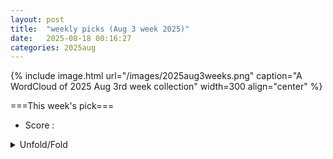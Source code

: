 ```yaml
---
layout: post
title:  "weekly picks (Aug 3 week 2025)"
date:   2025-08-18 00:16:27
categories: 2025aug
---
```


{% include image.html url="/images/2025aug3weeks.png" caption="A WordCloud of 2025 Aug 3rd week collection" width=300 align="center" %}




===This week's pick===


* Score : 









<details>
  <summary> Unfold/Fold </summary>
  {% capture markdowncontent %}






---
08/22

1. **[science.aea1538](https://www.science.org/doi/10.1126/science.aea1538)** Outshining molecular disorder with light (Science)


1. **[science.adq3255](https://www.science.org/doi/10.1126/science.adq3255)** The quantum metric of electrons with spin-momentum locking (Science)


1. **[science.ado1611](https://www.science.org/doi/10.1126/science.ado1611)** Electrical coherent driving of chiral antiferromagnet (Science)

1. **[s41567-025-03011-7](https://www.nature.com/articles/s41567-025-03011-7)** Quantum logic with bosonic error correction (Nature Physics)

1. **[s41567-025-02991-w](https://www.nature.com/articles/s41567-025-02991-w)** Extended native gate sets to unlock the performance of quantum processors (Nature Physics)

1. **[s41567-025-03002-8](https://www.nature.com/articles/s41567-025-03002-8)** Universal quantum gate set for Gottesman–Kitaev–Preskill logical qubits (Nature Physics)

1. **[s42005-025-02275-y](https://www.nature.com/articles/s42005-025-02275-y)** Dynamically encircling an exceptional point through phase-tracked closed-loop control (Communications Physics)

1. **[s42005-025-02272-1](https://www.nature.com/articles/s42005-025-02272-1)** Observation of edge solitons and transitions between them in a trimer circuit lattice (Communications Physics)

1. **[s42005-025-02263-2](https://www.nature.com/articles/s42005-025-02263-2)** Experimental evidence of non-equilibrium phase separation in supercritical fluids (Communications Physics)


1. **[z2jq-1rxp](http://link.aps.org/doi/10.1103/z2jq-1rxp)** Exponential Quantum Speedup for Simulating Classical Lattice Dynamics (PRL)


1. **[hh5s-cprt](http://link.aps.org/doi/10.1103/hh5s-cprt)** Space-Time Optical Hopfion Crystals (PRL)

1. **[qb1x-qv6x](http://link.aps.org/doi/10.1103/qb1x-qv6x)** Meniscus-Driven Modulation of Surface Wave Transmission across a Barrier (PRL)

1. **[cgq3-dyxb](http://link.aps.org/doi/10.1103/cgq3-dyxb)** Microscopic Mechanism of Coexisting Electron Spin Resonance and Kondo Resonance in a Single Iron Phthalocyanine Molecule (PRL)

1. **[7n3p-cq9f](http://link.aps.org/doi/10.1103/7n3p-cq9f)** Attosecond All-Optical Retrieval of Valley Polarization via Circular Dichroism in Transient Absorption (PRL)

1. **[gymx-jk1g](http://link.aps.org/doi/10.1103/gymx-jk1g)** Strong Magnon-Phonon Coupling in the Kagome Antiferromagnets (PRL)

1. **[5mph-sws5](http://link.aps.org/doi/10.1103/5mph-sws5)** Self-Reinforcing Cascades: A Spreading Model for Beliefs or Products of Varying Intensity or Quality (PRL)

1. **[2yky-45sr](http://link.aps.org/doi/10.1103/2yky-45sr)** Ordering and Defect Cloaking in Nonreciprocal Lattice XY Models (PRL)

1. **[2508.14962v1](https://arxiv.org/abs/2508.14962)** Superdielectrics: Disorder-induced perfect screening in insulators (arXiv)

1. **[2508.15067v1](https://arxiv.org/abs/2508.15067)** Entropy-Seebeck ratio as a tool for elementary charge determination (arXiv)

1. **[2508.15147v1](https://arxiv.org/abs/2508.15147)** Theoretical Study of Impurity Effects on Superconductivity in UTe2 (arXiv)

1. **[2508.15184v1](https://arxiv.org/abs/2508.15184)** Quantum-size effect induced Andreev bound states in ultrathin metallic islands proximitized by a superconductor (arXiv)

1. **[2508.15266v1](https://arxiv.org/abs/2508.15266)** Radio-Frequency Quantum Rectification in Kagome Superconductor CsV3Sb5 (arXiv)

1. **[2508.15284v1](https://arxiv.org/abs/2508.15284)** Electron-Hole Crossover in La3-xSrxNi2O7-delta Thin Films (arXiv)

1. **[2508.15347v1](https://arxiv.org/abs/2508.15347)** Role of Ward-Takahashi identity in an electron-phonon coupled system -- Revisiting phonon shift current (arXiv)

1. **[2508.15368v1](https://arxiv.org/abs/2508.15368)** Constrained Random Phase Approximation: the spectral method (arXiv)

1. **[2508.15424v1](https://arxiv.org/abs/2508.15424)** Spontaneous nonreciprocal transport in a gate-tunable ferromagnetic Rashba 2-dimensional electron gas (arXiv)

1. **[2508.15450v1](https://arxiv.org/abs/2508.15450)** Quantum Geometric Renormalization of the Hall Coefficient and Unconventional Hall Resistivity in ZrTe5 (arXiv)

1. **[2508.15463v1](https://arxiv.org/abs/2508.15463)** Rotating Spin Wave Modes in Nanoscale Mobius Strips (arXiv)

1. **[2508.15519v1](https://arxiv.org/abs/2508.15519)** On-the-fly electrical readout of individual skyrmion dynamics by anomalous Hall effect, correlated with real-time Kerr microscopy (arXiv)

1. **[2508.15578v1](https://arxiv.org/abs/2508.15578)** Optimizing energy conversion with nonthermal resources in steady-state quantum devices (arXiv)

1. **[2508.15591v1](https://arxiv.org/abs/2508.15591)** Experimental determination and micromagnetic analysis of spin wave modes in cylindrical nanowires (arXiv)

1. **[2508.15604v1](https://arxiv.org/abs/2508.15604)** Superpotentials, flat bands and the role of Quantum Geometry for the superfluid stiffness (arXiv)

1. **[2508.15668v1](https://arxiv.org/abs/2508.15668)** Second Harmonic Generation by Multilayer Graphenes and its Dependence on Stacking Order and Encapsulation Environment (arXiv)

1. **[2508.15710v1](https://arxiv.org/abs/2508.15710)** End-to-End Analysis of Charge Stability Diagrams with Transformers (arXiv)

1. **[2508.15723v1](https://arxiv.org/abs/2508.15723)** Orientation dependent anomalous Hall and spin Hall currents at the junctions of altermagnets with p-wave magnets (arXiv)

1. **[2508.15758v1](https://arxiv.org/abs/2508.15758)** Skyrmion Lattice Order Controlled by Confinement Geometry (arXiv)

1. **[2508.14963v1](https://arxiv.org/abs/2508.14963)** Defect Anomalies, a Spin-Flux Duality, and Boson-Kondo Problems (arXiv)

1. **[2508.15174v1](https://arxiv.org/abs/2508.15174)** Identity and Quantify Various Dissipation Mechanisms of Josephson Junction in Superconducting Circuits (arXiv)

1. **[2508.15223v1](https://arxiv.org/abs/2508.15223)** A rutile-based homologous series Na(PtO2)2n+1 discovered by computationally assisted high-pressure synthesis (arXiv)

1. **[2508.15352v1](https://arxiv.org/abs/2508.15352)** Deterministic Control of Photon-Number Probabilities via Phase-Controlled Quantum Interference (arXiv)

1. **[2508.15417v1](https://arxiv.org/abs/2508.15417)** Atomically thin silver films for enhanced nanoscale nonlinear optics (arXiv)

1. **[2508.15620v1](https://arxiv.org/abs/2508.15620)** Low-Power Control of Resistance Switching Transitions in First-Order Memristors (arXiv)



---
08/21


1. **[s41567-025-02973-y](https://www.nature.com/articles/s41567-025-02973-y)** Nanophotonic quantum skyrmions enabled by semiconductor cavity quantum electrodynamics (Nature physics)



1. **[s41467-025-63130-w](https://www.nature.com/articles/s41467-025-63130-w)** Disordered-guiding photonic chip enabled high-dimensional light field detection (Nature Communications)

1. **[s41567-025-02971-0](https://www.nature.com/articles/s41567-025-02971-0)** Optical signatures of interlayer electron coherence in a bilayer semiconductor (Nature Physics)

1. **[s42005-025-02263-2](https://www.nature.com/articles/s42005-025-02263-2)** Experimental evidence of non-equilibrium phase separation in supercritical fluids (Communications Physics)

1. **[s41586-025-09386-0](https://www.nature.com/articles/s41586-025-09386-0)** Proximity screening greatly enhances electronic quality of graphene (Nature)

1. **[s41586-025-09377-1](https://www.nature.com/articles/s41586-025-09377-1)** Realization of a doped quantum antiferromagnet in a Rydberg tweezer array (Nature)

1. **[s41586-025-09417-w](https://www.nature.com/articles/s41586-025-09417-w)** A fluorescent-protein spin qubit (Nature)

1. **[s41598-025-16528-x](https://www.nature.com/articles/s41598-025-16528-x)** Fault prediction method of large forging press based on a multi scale and multi model integrated method (Scientific Reports)

1. **[s41598-025-16599-w](https://www.nature.com/articles/s41598-025-16599-w)** Numerical study on fractional order nonlinear SIR-SI model for dengue fever epidemics (Scientific Reports)





1. **[4hb6-f6jl](http://link.aps.org/doi/10.1103/4hb6-f6jl)** First Sub-MeV Dark Matter Search with the QROCODILE Experiment Using Superconducting Nanowire Single-Photon Detectors (PRL)

1. **[8hvq-6dy7](http://link.aps.org/doi/10.1103/8hvq-6dy7)** Interface Modes in Inspiralling Neutron Stars: A Gravitational-Wave Probe of First-Order Phase Transitions (PRL)

1. **[53h3-vykl](http://link.aps.org/doi/10.1103/53h3-vykl)** Imaging Valence Electron Rearrangement in a Chemical Reaction Using Hard X-ray Scattering (PRL)

1. **[Physics.18.149](http://link.aps.org/doi/10.1103/Physics.18.149)** Watching Electron Dynamics Shape Chemical Reactions (Physics)



1. **[2508.14110v1](https://arxiv.org/abs/2508.14110)** Mott transition from the non-analyticity of the one-body reduced density-matrix functional (arXiv)

1. **[2508.14162v1](https://arxiv.org/abs/2508.14162)** The numerical case for identifying paired quantum Hall phases by their daughters (arXiv)

1. **[2508.14205v1](https://arxiv.org/abs/2508.14205)** Topologically trivial semiconducting behavior and polaronic effects in antiferromagnetic EuZn2As2 and EuCd2Sb2 (arXiv)

1. **[2508.14283v1](https://arxiv.org/abs/2508.14283)** Role of electron-electron interactions in M-valley twisted transition metal dichalcogenides (arXiv)

1. **[2508.14371v1](https://arxiv.org/abs/2508.14371)** Single layer clathrane: A potential superconducting two-dimensional (2D) hydrogenated metal borocarbide (arXiv)

1. **[2508.14416v1](https://arxiv.org/abs/2508.14416)** Jahn-Teller-like Distortion in a One-dimensional {\pi}-Conjugated Polymer (arXiv)

1. **[2508.14428v1](https://arxiv.org/abs/2508.14428)** Orbital magnetic moments in FeCr2S4 studied by x-ray magnetic circular dichroism (arXiv)

1. **[2508.14521v1](https://arxiv.org/abs/2508.14521)** Influence of local strain on the optical probing of a Ni2+ spin in a charged self-assembled quantum dot (arXiv)

1. **[2508.14589v1](https://arxiv.org/abs/2508.14589)** Fabrication, characterization and mechanical loading of Si/SiGe membranes for spin qubit devices (arXiv)

1. **[2508.14630v1](https://arxiv.org/abs/2508.14630)** Correlated phases in rhombohedral N-layer graphene (arXiv)

1. **[2508.14632v1](https://arxiv.org/abs/2508.14632)** Emergent superconducting stripes in two-orbital superconductors (arXiv)

1. **[2508.14666v1](https://arxiv.org/abs/2508.14666)** Robust field re-entrant superconductivity in ferromagnetic infinite-layer rare-earth nickelates (arXiv)

1. **[2508.14745v1](https://arxiv.org/abs/2508.14745)** Intrinsic Linear Response from Zeeman Quantum Geometry in 2D Unconventional Magnets (arXiv)

1. **[2508.14754v1](https://arxiv.org/abs/2508.14754)** Near-resonant nuclear spin detection with megahertz mechanical resonators (arXiv)

1. **[2508.14771v1](https://arxiv.org/abs/2508.14771)** Controlling Skyrmion Lattice Orientation with Local Magnetic Field Gradients (arXiv)

1. **[2508.14772v1](https://arxiv.org/abs/2508.14772)** Gauge flux generations of weakly magnetized Dirac spin liquid in a kagom\'{e} lattice (arXiv)

1. **[2508.14829v1](https://arxiv.org/abs/2508.14829)** Core position-dependent gyrotropic and damping contributions to the Thiele equation approach for accurate spin-torque vortex oscillator dynamics (arXiv)

1. **[2508.14834v1](https://arxiv.org/abs/2508.14834)** Electron coherent phonon coupling in Pr0.5Ca1.5MnO4 measured with ultrafast broadband spectroscopy (arXiv)

1. **[2508.14894v1](https://arxiv.org/abs/2508.14894)** Anyon superfluidity of excitons in quantum Hall bilayers (arXiv)

1. **[2508.14152v1](https://arxiv.org/abs/2508.14152)** Importance of Correlations for Neural Quantum States (arXiv)

1. **[2508.14233v1](https://arxiv.org/abs/2508.14233)** Excitonic Coupling and Photon Antibunching in Venus Yellow Fluorescent Protein Dimers: A Lindblad Master Equation Approach (arXiv)

1. **[2508.14241v1](https://arxiv.org/abs/2508.14241)** Deterministic time rewinding of waves in time-varying media (arXiv)

1. **[2508.14447v1](https://arxiv.org/abs/2508.14447)** Numerically "exact" charge transport dynamics in a dissipative electron-phonon model rationalizing the success of the transient localization scenario (arXiv)

1. **[2508.14491v1](https://arxiv.org/abs/2508.14491)** Nonperturbative quantum field theory for pseudo-Goldstone modes, slow-Goldstone modes, and their quantum chaos (arXiv)

1. **[2508.14560v1](https://arxiv.org/abs/2508.14560)** From Chiral Topological Dynamics to Chiral Topological Amplification: Real vs Imaginary Parameters in a Hermitian Bosonic Chain (arXiv)

1. **[2508.14641v1](https://arxiv.org/abs/2508.14641)** High-fidelity realisation of CNOT gate in Majorana-based optical platform (arXiv)

1. **[2508.14756v1](https://arxiv.org/abs/2508.14756)** Trion polaron problem in bulk and two-dimensional materials (arXiv)

1. **[2508.14872v1](https://arxiv.org/abs/2508.14872)** High to low temperature: O(N) model at large N (arXiv)





---
08/20


1. **[s41467-025-63130-w](https://www.nature.com/articles/s41467-025-63130-w)** Disordered-guiding photonic chip enabled high-dimensional light field detection (Nature Communications)

1. **[s42005-025-02260-5](https://www.nature.com/articles/s42005-025-02260-5)** Observable-driven speed-ups in quantum simulations (Communications Physics)

1. **[s41563-025-02317-4](https://www.nature.com/articles/s41563-025-02317-4)** Signatures of magnetism in zigzag graphene nanoribbons embedded in a hexagonal boron nitride lattice (Nature Materials)

1. **[s41598-025-14390-5](https://www.nature.com/articles/s41598-025-14390-5)** Development and validation of a nomogram-based predictive model for recurrence risk of uterine leiomyoma after myomectomy (Scientific Reports)

1. **[s41598-025-96832-8](https://www.nature.com/articles/s41598-025-96832-8)** A cutting-edge ensemble model for enhanced underwater image restoration and quality improvement (Scientific Reports)





1. **[kglg-yzcm](http://link.aps.org/doi/10.1103/kglg-yzcm)** Essay: Photonic Crystal as a Platform to Explore New Physics (PRL)

1. **[8v7d-53x7](http://link.aps.org/doi/10.1103/8v7d-53x7)** Surface-Morphology-Assisted Trapping of Strongly Coupled Electron-on-Neon Charge States (PRL)

1. **[2yzc-fsm3](http://link.aps.org/doi/10.1103/2yzc-fsm3)** Quantum Delocalization of a Levitated Nanoparticle (PRL)

1. **[65qq-dknn](http://link.aps.org/doi/10.1103/65qq-dknn)** Co and CoPc Molecular Kondo Box on Gold Surface (PRL)

1. **[mp2c-zzkt](http://link.aps.org/doi/10.1103/mp2c-zzkt)** Universal Wilson Loop Bound of Quantum Geometry (PRL)

1. **[ng9v-kxvd](http://link.aps.org/doi/10.1103/ng9v-kxvd)** Multistate Ferroelectricity Enabled by Electrically Controlled Phase Transition of Two-Dimensional Ices (PRL)

1. **[4qxy-l8pg](http://link.aps.org/doi/10.1103/4qxy-l8pg)** Two-Peak Heat Capacity Accounts for Rln(2) Entropy and Ground State Access in the Dipole-Octupole Pyrochlore Ce2Hf2O7 (PRL)

1. **[wfzd-7r9n](http://link.aps.org/doi/10.1103/wfzd-7r9n)** Unveiling Three Types of Fermions in a Nodal Ring Topological Semimetal through Magneto-Optical Transitions (PRL)

1. **[sbk1-szl7](http://link.aps.org/doi/10.1103/sbk1-szl7)** Compact Metaplate with Bound State in the Continuum: From Quasisymmetry to Symmetry (PRL)




1. **[2508.13175v1](https://arxiv.org/abs/2508.13175)** Fast hydrogen atom diffraction through monocrystalline graphene (arXiv)

1. **[2508.13271v1](https://arxiv.org/abs/2508.13271)** When Does a Single Repulsive Dirac Cone Superconduct? (arXiv)

1. **[2508.13290v1](https://arxiv.org/abs/2508.13290)** Persistence of charge density wave fluctuations in the absence of long-range order in a hole-doped kagome metal (arXiv)

1. **[2508.13314v1](https://arxiv.org/abs/2508.13314)** Engineering Hubbard models with gated two-dimensional moire systems (arXiv)

1. **[2508.13477v1](https://arxiv.org/abs/2508.13477)** Josephson diode effect in nanowire-based Andreev molecules (arXiv)

1. **[2508.13519v1](https://arxiv.org/abs/2508.13519)** Charge Ordering and Magnetic Exchange in the Ladder-Type Compound NH4V2O5 (arXiv)

1. **[2508.13535v1](https://arxiv.org/abs/2508.13535)** Unified description of spin-lattice coupling: application to thermodynamic properties of the pyrochlore Heisenberg antiferromagnet (arXiv)

1. **[2508.13570v1](https://arxiv.org/abs/2508.13570)** Chiral Phonons in a Cubic Lattice (arXiv)

1. **[2508.13571v1](https://arxiv.org/abs/2508.13571)** Realization and characterization of an all-bands-flat electronic lattice (arXiv)

1. **[2508.13719v1](https://arxiv.org/abs/2508.13719)** Unravelling disorder in kagome Yb0.5Co3Ge3 (arXiv)

1. **[2508.13725v1](https://arxiv.org/abs/2508.13725)** The properties of the nitrogen-vacancy center in milled chemical vapor deposition nanodiamonds (arXiv)

1. **[2508.13779v1](https://arxiv.org/abs/2508.13779)** Uniform electron benchmark for the first-principles GW0-Eliashberg theory (arXiv)

1. **[2508.13784v1](https://arxiv.org/abs/2508.13784)** Magnetic brightening of light-like excitons in a monolayer semiconductor (arXiv)

1. **[2508.14034v1](https://arxiv.org/abs/2508.14034)** Photoinduced Frustration Modulation in kappa-type Quantum Spin Liquid Candidates (arXiv)

1. **[2508.13489v1](https://arxiv.org/abs/2508.13489)** A blueprint for experiments exploring the Poincare quantum recurrence theorem (arXiv)

1. **[2508.13573v1](https://arxiv.org/abs/2508.13573)** Overcoming Quantum Resistivity Scaling in Nanoscale Interconnects Using Delafossite PdCoO2 (arXiv)

1. **[2508.13645v1](https://arxiv.org/abs/2508.13645)** Real-time bubble nucleation and growth for false vacuum decay on the lattice (arXiv)

1. **[2508.13780v1](https://arxiv.org/abs/2508.13780)** Many-body theory of false vacuum decay in quantum spin chains (arXiv)

1. **[2508.13845v1](https://arxiv.org/abs/2508.13845)** Extraction of the self energy and Eliashberg function from angle resolved photoemission spectroscopy using the xARPES code (arXiv)






---
08/19

1. **[s41467-025-63109-7](https://www.nature.com/articles/s41467-025-63109-7)** Nature variations of <i>OsNLP4</i> responsible for nitrogen use efficiency divergence in the two rice subspecies (Nature Communications)

1. **[s42005-025-02259-y](https://www.nature.com/articles/s42005-025-02259-y)** Long-lived optical coherence and spin lifetimes in Eu<sup>3+</sup>:Y<sub>2</sub>O<sub>3</sub> oxide ceramics for quantum memories (Communications Physics)

1. **[s41563-025-02327-2](https://www.nature.com/articles/s41563-025-02327-2)** Superconductivity in Sr-doped La<sub>3</sub>Ni<sub>2</sub>O<sub>7</sub> thin films (Nature Materials)




1. **[2508.11755v1](https://arxiv.org/abs/2508.11755)** Quasiparticle Interference in LiFeAs: Signature of Inelastic Tunneling through Spin Fluctuations (arXiv)

1. **[2508.11768v1](https://arxiv.org/abs/2508.11768)** Andreev crystals in hybrid Josephson junction arrays (arXiv)

1. **[2508.11930v1](https://arxiv.org/abs/2508.11930)** Mn4Al11: A Half-Semimetal Candidate with Anomalous Electronic Behaviors (arXiv)

1. **[2508.11994v1](https://arxiv.org/abs/2508.11994)** Off-Diagonal dipolar interactions in the mixed Ising--XY magnet LiHoxEr1-xF4 (arXiv)

1. **[2508.12056v1](https://arxiv.org/abs/2508.12056)** Voltage-tunable field-free Josephson diode (arXiv)

1. **[2508.12066v1](https://arxiv.org/abs/2508.12066)** High-root topological edge-state bands (arXiv)

1. **[2508.12090v1](https://arxiv.org/abs/2508.12090)** Diode Effect for Skyrmions Interacting with Linear Protrusion Defects (arXiv)

1. **[2508.12101v1](https://arxiv.org/abs/2508.12101)** Quantized nonlinear kink movement through topological boundary state instabilities (arXiv)

1. **[2508.12182v1](https://arxiv.org/abs/2508.12182)** Novel SuperLattice Plasmon Mode in a Grating of 2D Electron Strips (arXiv)

1. **[2508.12280v1](https://arxiv.org/abs/2508.12280)** Atom-surface interaction induced by quenched monopolar charge disorder (arXiv)

1. **[2508.12360v1](https://arxiv.org/abs/2508.12360)** Non-Hermitian Chiral Superfluids with a Complex Interaction (arXiv)

1. **[2508.12370v1](https://arxiv.org/abs/2508.12370)** Charge-4e Anyon Superconductor from Doping SU(4)_1 chiral spin liquid (arXiv)

1. **[2508.12397v1](https://arxiv.org/abs/2508.12397)** Transport evidence of current-induced nematic Dirac valleys in a parity-time-symmetric antiferromagnet (arXiv)

1. **[2508.12414v1](https://arxiv.org/abs/2508.12414)** Bulk photovoltaic effects in the Haldane model (arXiv)

1. **[2508.12444v1](https://arxiv.org/abs/2508.12444)** Non-Abelian Statistics for Bosonic Symmetry-Protected Topological Phases (arXiv)

1. **[2508.12655v1](https://arxiv.org/abs/2508.12655)** Fabry-Perot interference in three dimensional second-order topological insulator constrictions (arXiv)

1. **[2508.12667v1](https://arxiv.org/abs/2508.12667)** Anomalous Nernst Effect and Its Implications for Time-Reversal Symmetry Breaking in Kagome Metal ScV6Sn6 (arXiv)

1. **[2508.12678v1](https://arxiv.org/abs/2508.12678)** Waveguiding in two-dimensional Floquet non-Abelian topological insulators (arXiv)

1. **[2508.12759v1](https://arxiv.org/abs/2508.12759)** High-field NMR study of field-induced states in Pb(TiO)Cu4(PO4)4 (arXiv)

1. **[2508.12825v1](https://arxiv.org/abs/2508.12825)** Fermi velocity and magic angle renormalization in twisted bilayer graphene (arXiv)

1. **[2508.12841v1](https://arxiv.org/abs/2508.12841)** Edge-state competition in a 2D topological insulator-semiconductor heterostructure (arXiv)

1. **[2508.12879v1](https://arxiv.org/abs/2508.12879)** Theoretical Investigation of Performance-Improved Ferroelectric Tunnel Junction Based on Trap-Assisted Tunneling (arXiv)

1. **[2508.12893v1](https://arxiv.org/abs/2508.12893)** Frequency Domain Berry Curvature Effect on Time Refraction (arXiv)

1. **[2508.12974v1](https://arxiv.org/abs/2508.12974)** Thermoelectricity evidence for quantum criticality in clean infinite-layer nickelate films (arXiv)

1. **[2508.12985v1](https://arxiv.org/abs/2508.12985)** Observation of Altermagnetic Spin Splitting in an Intercalated Transition Metal Dichalcogenide (arXiv)

1. **[2508.12988v1](https://arxiv.org/abs/2508.12988)** Skyrmion Lattice Domain Formation in a Non-Flat Energy Landscape (arXiv)

1. **[2508.13042v1](https://arxiv.org/abs/2508.13042)** Macroscopic coherence and vorticity in room-temperature polariton condensate confined in a self-assembled perovskite microcavity (arXiv)

1. **[2508.13098v1](https://arxiv.org/abs/2508.13098)** Noise signatures of a charged Sachdev-Ye-Kitaev dot in mesoscopic transport (arXiv)

1. **[2508.13114v1](https://arxiv.org/abs/2508.13114)** SO(n) Affleck-Kennedy-Lieb-Tasaki states as conformal boundary states of integrable SU(n) spin chains (arXiv)

1. **[2508.13146v1](https://arxiv.org/abs/2508.13146)** Topological invariant for finite systems in the presence of disorder (arXiv)

1. **[2508.13147v1](https://arxiv.org/abs/2508.13147)** Strain-induced Ettingshausen effect in spin-orbit coupled noncentrosymmetric metals (arXiv)

1. **[2508.13149v1](https://arxiv.org/abs/2508.13149)** Magnetic Interactions of Wigner Crystal in Magnetic Field and Berry Curvature: Multi-Particle Tunneling through Complex Trajectories (arXiv)

1. **[2508.11750v1](https://arxiv.org/abs/2508.11750)** Training nonlinear optical neural networks with Scattering Backpropagation (arXiv)

1. **[2508.11769v1](https://arxiv.org/abs/2508.11769)** Inducing macroscopic cat states of nonequilibrium electrons via cat-state light irradiation and projective measurements (arXiv)

1. **[2508.11822v1](https://arxiv.org/abs/2508.11822)** Efficient Optimization of Low-Rank Antisymmetric Product of Geminals Wavefunction Using the Direct Givens Rotation Method (arXiv)

1. **[2508.11899v1](https://arxiv.org/abs/2508.11899)** Control of magnetic transition, metal-semiconductor transition, and magnetic anisotropy in noncentrosymmetric monolayer Cr2Ge2Se3Te3 (arXiv)

1. **[2508.11916v1](https://arxiv.org/abs/2508.11916)** Nano light-source generation by electron beam irradiation of CsPbBr3/Cs4PbBr6 composites (arXiv)

1. **[2508.12011v1](https://arxiv.org/abs/2508.12011)** Preparation of the single-spinon wave function in a quantum computer (arXiv)

1. **[2508.12097v1](https://arxiv.org/abs/2508.12097)** Continuous-wave, high-resolution, ultra-broadband mid-infrared nonlinear spectroscopy with tunable plasmonic nanocavities (arXiv)

1. **[2508.12209v1](https://arxiv.org/abs/2508.12209)** Sensing decoherence by using edge state (arXiv)

1. **[2508.12239v1](https://arxiv.org/abs/2508.12239)** Ultrafast Nonequilibrium Enhancement of Electron-Phonon Interaction in 2H-MoTe2 (arXiv)

1. **[2508.12254v1](https://arxiv.org/abs/2508.12254)** NHSE-Driven Coalescence of Topological Defect States in Non-Hermitian Systems (arXiv)

1. **[2508.12295v1](https://arxiv.org/abs/2508.12295)** Resonant dynamics of spin cluster in a periodically driven one-dimensional Rydberg lattice (arXiv)

1. **[2508.12310v1](https://arxiv.org/abs/2508.12310)** Phase transitions driven by solute concentration, temperature, and pressure in uranium-6wt % niobium alloy (arXiv)

1. **[2508.12363v1](https://arxiv.org/abs/2508.12363)** Structural contribution to light-induced gap suppression in Ta2NiSe5 (arXiv)

1. **[2508.12376v1](https://arxiv.org/abs/2508.12376)** CoRuTiGe: A Possible Spin Gapless Semiconductor (arXiv)

1. **[2508.12429v1](https://arxiv.org/abs/2508.12429)** Spin decoherence dynamics of Er3+ in CeO2 film (arXiv)

1. **[2508.12544v1](https://arxiv.org/abs/2508.12544)** Robust Topological Conduction in Bi2 Bi2Se3 Superlattices at Ambient Conditions (arXiv)

1. **[2508.13085v1](https://arxiv.org/abs/2508.13085)** Magnetic Order in Pulsed Laser Deposited (Fe,Ni)5GeTe2 Films (arXiv)











---
08/18

1. **[s41467-025-62827-2](https://www.nature.com/articles/s41467-025-62827-2)** Reconfigurable single-walled carbon nanotube ferroelectric field-effect transistors (Nature Communications)



1. **[2508.10912v1](https://arxiv.org/abs/2508.10912)** Superconductivity in atom-intercalated quaternary hydrides under ambient pressure (arXiv)

1. **[2508.10957v1](https://arxiv.org/abs/2508.10957)** Gapped spinful phases obtained via Gutzwiller projections of Euler states (arXiv)

1. **[2508.11003v1](https://arxiv.org/abs/2508.11003)** Spontaneously Broken Non-Invertible Symmetries in Transverse-Field Ising Qudit Chains (arXiv)

1. **[2508.11018v1](https://arxiv.org/abs/2508.11018)** Study on fluctuations of interface-enhanced superconductivity in ultrathin FeSe/SrTiO3 by the Nernst effect (arXiv)

1. **[2508.11040v1](https://arxiv.org/abs/2508.11040)** Chiral Phonons in Graphyne (arXiv)

1. **[2508.11140v1](https://arxiv.org/abs/2508.11140)** Atomic perspective on the topological magnetism in kagome metal Co3Sn2S2 (arXiv)

1. **[2508.11199v1](https://arxiv.org/abs/2508.11199)** Frequency Dependence of Phonon-Induced Current Noise in ArmchairCarbon Nanotube (arXiv)

1. **[2508.11201v1](https://arxiv.org/abs/2508.11201)** Statistical Properties of Current Noise Induced by Electron-Phonon Scattering in Metallic Carbon Nanotubes (arXiv)

1. **[2508.11209v1](https://arxiv.org/abs/2508.11209)** Optically Controlled Skyrmion Number Current (arXiv)

1. **[2508.11228v1](https://arxiv.org/abs/2508.11228)** Light Induced Quantum Anomalous Hall Effect in Cubic Rashba Spin-Orbit Coupled Systems (arXiv)

1. **[2508.11242v1](https://arxiv.org/abs/2508.11242)** Dissipation-Induced Steady States in Topological Superconductors: Mechanisms and Design Principles (arXiv)

1. **[2508.11244v1](https://arxiv.org/abs/2508.11244)** Theory of Spiral Magnetism in Weyl semimetal SmAlSi (arXiv)

1. **[2508.11322v1](https://arxiv.org/abs/2508.11322)** Fermi-liquid-like phase driven by next-nearest-neighbor couplings in a lightly doped kagome-lattice t-J model (arXiv)

1. **[2508.11405v1](https://arxiv.org/abs/2508.11405)** Realistic modelling of transport properties at finite tempeature in magnetic materials by local quantization of a Heisenberg model (arXiv)

1. **[2508.11481v1](https://arxiv.org/abs/2508.11481)** Spin-to-charge-current conversion in altermagnetic candidate RuO2 probed by terahertz emission spectroscopy (arXiv)

1. **[2508.11490v1](https://arxiv.org/abs/2508.11490)** Exceptionally deficient topological square-root insulators (arXiv)

1. **[2508.11501v1](https://arxiv.org/abs/2508.11501)** Gating upconversion electroluminescence in a single molecule via adsorption-induced interaction of unpaired spin (arXiv)

1. **[2508.11510v1](https://arxiv.org/abs/2508.11510)** Quantum Quench Dynamics in an Exactly Solvable Two-Dimensional Non-Fermi Liquid System (arXiv)

1. **[2508.11581v1](https://arxiv.org/abs/2508.11581)** Stabilizing and Tuning Superconductivity in La3Ni2O7-delta Films: Oxygen Recycling Protocol Reveals Hole-Doping Analogue (arXiv)

1. **[2508.11593v1](https://arxiv.org/abs/2508.11593)** Low barrier ZrOx-based Josephson junctions (arXiv)

1. **[2508.11601v1](https://arxiv.org/abs/2508.11601)** A non-Hermitian Su-Schrieffer-Heeger model with the energy levels of free parafermions (arXiv)

1. **[2508.11629v1](https://arxiv.org/abs/2508.11629)** The superconducting diode effect in Josephson junctions fabricated from structurally chiral Mo3Al2C (arXiv)

1. **[2508.10997v1](https://arxiv.org/abs/2508.10997)** Reliable high-accuracy error mitigation for utility-scale quantum circuits (arXiv)

1. **[2508.11248v1](https://arxiv.org/abs/2508.11248)** Analytical models for coated plasmonic particles: effects of shape and size-corrected dielectric function (arXiv)

1. **[2508.11315v1](https://arxiv.org/abs/2508.11315)** Atomistic spin dynamics with quantum colored noise (arXiv)

1. **[2508.11521v1](https://arxiv.org/abs/2508.11521)** A Dynamical Bulk-Boundary Correspondence in Two Dimensional Topological Matter (arXiv)








  {% endcapture %}
  {{ markdowncontent | markdownify }}
 </details>

<style>
  details {
    margin: 10px 0;
  }
  summary {
    cursor: pointer;
  }
</style>
